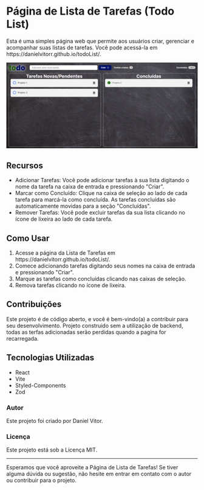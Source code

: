 <h1>Página de Lista de Tarefas (Todo List)</h1>
<p>Esta é uma simples página web que permite aos usuários criar, gerenciar e acompanhar suas listas de tarefas. Você pode acessá-la em <a>https://danielvitorr.github.io/todoList/</a>.</p>

<img src="/public/ToDoListInlustration.png" >

<h2>Recursos</h2>
<ul>
   <li>Adicionar Tarefas: Você pode adicionar tarefas à sua lista digitando o nome da tarefa na caixa de entrada e pressionando "Criar".</li>
   <li>Marcar como Concluído: Clique na caixa de seleção ao lado de cada tarefa para marcá-la como concluída. As tarefas concluídas são automaticamente movidas para a seção "Concluídas".</li>
   <li>Remover Tarefas: Você pode excluir tarefas da sua lista clicando no ícone de lixeira ao lado de cada tarefa.</li>
</ul>

<h2>Como Usar</h2>
<ol>
   <li>Acesse a página da Lista de Tarefas em https://danielvitorr.github.io/todoList/.</li>
   <li>Comece adicionando tarefas digitando seus nomes na caixa de entrada e pressionando "Criar".</li>
   <li>Marque as tarefas como concluídas clicando nas caixas de seleção.
</li>
   <li>Remova tarefas clicando no ícone de lixeira.</li>
</ol>

<h2>Contribuições</h2>
<p>Este projeto é de código aberto, e você é bem-vindo(a) a contribuir para seu desenvolvimento. Projeto construido sem a utilização de backend, todas as terfas adicionadas serão perdidas quando a pagina for recarregada.</p>

<h2>Tecnologias Utilizadas</h2>
<ul>
   <li>React</li>
   <li>Vite</li>
   <li>Styled-Components</li>
   <li>Zod</li>
</ul>

<h3>Autor</h3>
<span>Este projeto foi criado por Daniel Vitor.</span>

<h3>Licença</h3>
<span>Este projeto está sob a Licença MIT.</span>

<hr />
<p>Esperamos que você aproveite a Página de Lista de Tarefas! Se tiver alguma dúvida ou sugestão, não hesite em entrar em contato com o autor ou contribuir para o projeto.</p>